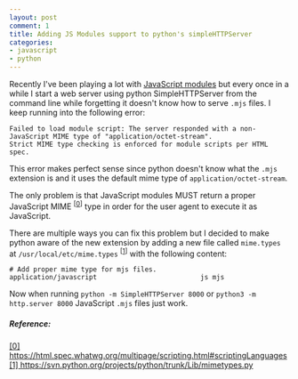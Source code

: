 ```yaml
---
layout: post
comment: 1
title: Adding JS Modules support to python's simpleHTTPServer
categories:
- javascript
- python
---
```


Recently I've been playing a lot with [JavaScript modules](https://caniuse.com/#feat=es6-module) but
every once in a while I start a web server using python SimpleHTTPServer from  the command line while forgetting
it doesn't know how to serve `.mjs` files. I keep running into the following error:

```
Failed to load module script: The server responded with a non-JavaScript MIME type of "application/octet-stream".
Strict MIME type checking is enforced for module scripts per HTML spec.
```

This error makes perfect sense since python doesn't know what the `.mjs` extension is and it uses the default mime type of `application/octet-stream`.

The only problem is that JavaScript modules MUST return a proper JavaScript MIME <sup id="ref-0" class="reference">[<a href="#ref-0">0</a>]</sup> type in order for
the user agent to execute it as JavaScript.

There are multiple ways you can fix this problem but I decided to make python aware of the new extension by
adding a new file called `mime.types` at `/usr/local/etc/mime.types` <sup id="ref-1" class="reference">[<a href="#ref-1">1</a>]</sup> with the following content:

```
# Add proper mime type for mjs files.
application/javascript                          js mjs
```

Now when running `python -m SimpleHTTPServer 8000` or `python3 -m http.server 8000` JavaScript `.mjs` files just work.

##### Reference:
 <a id="ref-0" href="https://html.spec.whatwg.org/multipage/scripting.html#scriptingLanguages">
  [0] https://html.spec.whatwg.org/multipage/scripting.html#scriptingLanguages
 </a>
 <a id="ref-1" href="https://svn.python.org/projects/python/trunk/Lib/mimetypes.py">
  [1] https://svn.python.org/projects/python/trunk/Lib/mimetypes.py
 </a>
